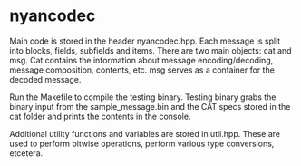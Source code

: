 # nyancodec

Main code is stored in the header nyancodec.hpp. Each message is split into blocks, fields, subfields and items. There are two main objects: cat and msg. Cat contains the information about message encoding/decoding, message composition, contents, etc. msg serves as a container for the decoded message.

Run the Makefile to compile the testing binary. Testing binary grabs the binary input from the sample_message.bin and the CAT specs stored in the cat folder and prints the contents in the console.

Additional utility functions and variables are stored in util.hpp. These are used to perform bitwise operations, perform various type conversions, etcetera.
